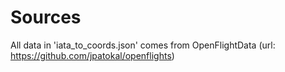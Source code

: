 # Sources
All data in 'iata_to_coords.json' comes from OpenFlightData (url: https://github.com/jpatokal/openflights)
